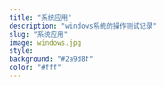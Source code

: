 ```yaml
---
title: "系统应用"
description: "windows系统的操作测试记录"
slug: "系统应用"
image: windows.jpg
style:
background: "#2a9d8f"
color: "#fff"
---
```

